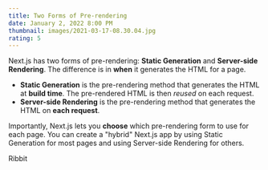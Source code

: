 ```yaml
---
title: Two Forms of Pre-rendering
date: January 2, 2022 8:00 PM
thumbnail: images/2021-03-17-08.30.04.jpg
rating: 5
---
```

Next.js has two forms of pre-rendering: **Static Generation** and **Server-side Rendering**. The difference is in **when** it generates the HTML for a page.

* **Static Generation** is the pre-rendering method that generates the HTML at **build time**. The pre-rendered HTML is then *reused* on each request.
* **Server-side Rendering** is the pre-rendering method that generates the HTML on **each request**.

Importantly, Next.js lets you **choose** which pre-rendering form to use for each page. You can create a "hybrid" Next.js app by using Static Generation for most pages and using Server-side Rendering for others.

Ribbit